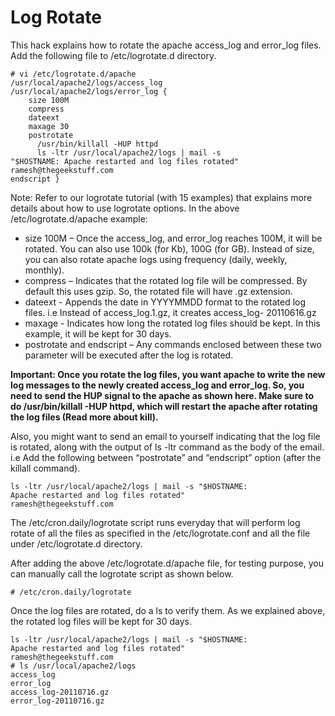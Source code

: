 # Log Rotate

This hack explains how to rotate the apache access\_log and error\_log files. Add the following file to /etc/logrotate.d directory.

```text
# vi /etc/logrotate.d/apache
/usr/local/apache2/logs/access_log
/usr/local/apache2/logs/error_log {
    size 100M
    compress
    dateext
    maxage 30
    postrotate
      /usr/bin/killall -HUP httpd
      ls -ltr /usr/local/apache2/logs | mail -s
"$HOSTNAME: Apache restarted and log files rotated"
ramesh@thegeekstuff.com
endscript }
```

Note: Refer to our logrotate tutorial \(with 15 examples\) that explains more details about how to use logrotate options. In the above /etc/logrotate.d/apache example:

* size 100M – Once the access\_log, and error\_log reaches 100M, it will be rotated. You can also use 100k \(for Kb\), 100G \(for GB\). Instead of size, you can also rotate apache logs using frequency \(daily, weekly, monthly\).
* compress – Indicates that the rotated log file will be compressed. By default this uses gzip. So, the rotated file will have .gz extension.
* dateext - Appends the date in YYYYMMDD format to the rotated log files. i.e Instead of access\_log.1.gz, it creates access\_log- 20110616.gz
* maxage - Indicates how long the rotated log files should be kept. In this example, it will be kept for 30 days.
* postrotate and endscript – Any commands enclosed between these two parameter will be executed after the log is rotated.

**Important: Once you rotate the log files, you want apache to write the new log messages to the newly created access\_log and error\_log. So, you need to send the HUP signal to the apache as shown here. Make sure to do /usr/bin/killall -HUP httpd, which will restart the apache after rotating the log files \(Read more about kill\).**

Also, you might want to send an email to yourself indicating that the log file is rotated, along with the output of ls -ltr command as the body of the email. i.e Add the following between “postrotate” and “endscript” option \(after the killall command\).

```text
ls -ltr /usr/local/apache2/logs | mail -s "$HOSTNAME:
Apache restarted and log files rotated"
ramesh@thegeekstuff.com
```

The /etc/cron.daily/logrotate script runs everyday that will perform log rotate of all the files as specified in the /etc/logrotate.conf and all the file under /etc/logrotate.d directory.

After adding the above /etc/logrotate.d/apache file, for testing purpose, you can manually call the logrotate script as shown below.

```text
# /etc/cron.daily/logrotate
```

Once the log files are rotated, do a ls to verify them. As we explained above, the rotated log files will be kept for 30 days.

```text
ls -ltr /usr/local/apache2/logs | mail -s "$HOSTNAME:
Apache restarted and log files rotated"
ramesh@thegeekstuff.com
# ls /usr/local/apache2/logs
access_log
error_log
access_log-20110716.gz
error_log-20110716.gz
```

